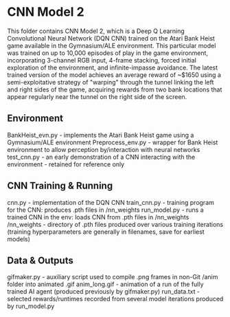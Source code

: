 # CNN Model 2
This folder contains CNN Model 2, which is a Deep Q Learning Convolutional Neural Network (DQN CNN) trained on the Atari Bank Heist game available in the Gymnasium/ALE environment.  This particular model was trained on up to 10,000 episodes of play in the game environment, incorporating 3-channel RGB input, 4-frame stacking, forced initial exploration of the environment, and infinite-impasse avoidance.  The latest trained version of the model achieves an average reward of ~$1650 using a semi-exploitative strategy of "warping" through the tunnel linking the left and right sides of the game, acquiring rewards from two bank locations that appear regularly near the tunnel on the right side of the screen.

## Environment
BankHeist_evn.py - implements the Atari Bank Heist game using a Gymnasium/ALE environment
Preprocess_env.py - wrapper for Bank Heist environment to allow perception by/interaction with neural networks
test_cnn.py - an early demonstration of a CNN interacting with the environment - retained for reference only

## CNN Training & Running
cnn.py - implementation of the DQN CNN
train_cnn.py - training program for the CNN: produces .pth files in /nn_weights
run_model.py - runs a trained CNN in the env: loads CNN from .pth files in /nn_weights
/nn_weights - directory of .pth files produced over various training iterations
  (training hyperparameters are generally in filenames, save for earliest models)

## Data & Outputs
gifmaker.py - auxiliary script used to compile .png frames in non-Git /anim folder into animated .gif
anim_long.gif - animation of a run of the fully trained AI agent (produced previously by gifmaker.py)
run_data.txt - selected rewards/runtimes recorded from several model iterations produced by run_model.py

